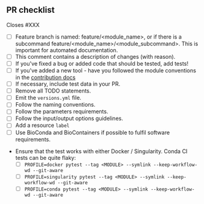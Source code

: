 <!--
# mskcc-omics-workflows/modules pull request

Many thanks for contributing to mskcc-omics-workflows/modules!

Please fill in the appropriate checklist below (delete whatever is not relevant).
These are the most common things requested on pull requests (PRs).

Remember that PRs should be made against the master branch.

Learn more about contributing: [gitbook](https://app.gitbook.com/o/Txb2lda7D1fX9CVuQbQ0/s/x32s1acwH78k3hruISMe/contributing)
-->

## PR checklist

Closes #XXX <!-- If this PR fixes an issue, please link it here! -->

- [ ] Feature branch is named: feature/<module_name>, or if there is a subcommand feature/<module_name>/<module_subcommand>. This is important for automated documentation. 
- [ ] This comment contains a description of changes (with reason).
- [ ] If you've fixed a bug or added code that should be tested, add tests!
- [ ] If you've added a new tool - have you followed the module conventions in the [contribution docs](https://github.com/nf-core/modules/tree/master/.github/CONTRIBUTING.md)
- [ ] If necessary, include test data in your PR.
- [ ] Remove all TODO statements.
- [ ] Emit the `versions.yml` file.
- [ ] Follow the naming conventions.
- [ ] Follow the parameters requirements.
- [ ] Follow the input/output options guidelines.
- [ ] Add a resource `label`
- [ ] Use BioConda and BioContainers if possible to fulfil software requirements.
- Ensure that the test works with either Docker / Singularity. Conda CI tests can be quite flaky:
  - [ ] `PROFILE=docker pytest --tag <MODULE> --symlink --keep-workflow-wd --git-aware`
  - [ ] `PROFILE=singularity pytest --tag <MODULE> --symlink --keep-workflow-wd --git-aware`
  - [ ] `PROFILE=conda pytest --tag <MODULE> --symlink --keep-workflow-wd --git-aware`
